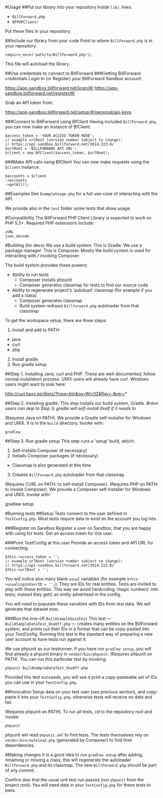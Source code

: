 #Usage
##Put our library into your repository
Inside `lib/`, lives:
* `BillForward.php`
* `BFPHPClient/`

Put these files in your repository.

##Include our library from your code
Point to where `BillForward.php` is in your repository:
```
require_once('path/to/BillForward.php');
```
This file will autoload the library.

##Use credentials to connect to BillForward
###Getting BillForward credentials
Login to (or Register) your BillForward Sandbox account:

https://app-sandbox.billforward.net/login/#/
https://app-sandbox.billforward.net/register/#/

Grab an API token from:

https://app-sandbox.billforward.net/setup/#/personal/api-keys

###Connect to BillForward using BfClient
Having included `BillForward.php`, you can now make an instance of BfClient:
```
$access_token = 'YOUR ACCESS TOKEN HERE';
// example urlRoot (version number subject to change):
// https://api-sandbox.billforward.net/2014.223.0/
$urlRoot = 'BILLFORWARD API URL';
$client = new BfClient($access_token, $urlRoot);
```
###Make API calls using BfClient
You can now make requests using the `$client` instance.
```
$accounts = $client
->accounts
->getAll();
```

##Examples
See `ExampleUsage.php` for a full use-case of interacting with the API.

We provide also in the `test` folder some tests that show usage.

#Compatibility
The BillForward PHP Client Library is expected to work on PHP 5.3+.
Required PHP extensions include:
```
cURL
json_decode
```

#Building (for devs)
We use a build system. This is Gradle.
We use a package manager. This is Composer.
Mostly the build system is used for interacting with / invoking Composer.

The build system provides these powers:
* Ability to run tests
  * Composer installs phpunit
  * Composer generates classmap for tests to find our source code
* Ability to regenerate project's 'autoload' classmap (for example if you add a class)
  * Composer generates classmap
  * Build system redraws `Billforward.php` autoloader from that classmap

To get the workspace setup, there are three steps:

1. Install and add to PATH:
* java
* curl
* php
2. Install gradle
2. Run gradle setup

##Step 1. Installing Java, curl and PHP.
These are well-documented; follow normal installation process.
UNIX users will already have curl. Windows users might want to look here:

http://curl.haxx.se/dlwiz/?type=bin&os=Win32&flav=-&ver=*

##Step 2. Installing gradle.
This step installs our build system, Gradle.
*Brave users can skip to Step 3; gradle will self-install itself if it needs to*

(Requires Java on PATH).
We provide a Gradle self-installer for Windows and UNIX.
It is in the `build` directory.
Invoke with:

```
gradlew
```

##Step 3. Run gradle setup
This step runs a 'setup' build, which:
1. Self-installs Composer (if necessary)
2. Installs Composer packages (if necessary)
  * Classmap is also generated at this time
3. Creates `BillForward.php` autoloader from that classmap

(Requires CURL on PATH: to self-install Composer).
(Requires PHP on PATH: to invoke Composer).
We provide a Composer self-installer for Windows and UNIX.
Invoke with:

gradlew setup

#Running tests
##Setup
Tests connect to the user defined in `TestConfig.php`.
Most tests require data to exist on the account you log into.

###Register on Sandbox
Register a user on Sandbox, that you are happy with using for tests.
Get an access token for this user.

###Point TestConfig at this user
Provide an access token and API URL for connecting.
```
$this->access_token = '';
// example urlRoot (version number subject to change):
// https://api-sandbox.billforward.net/2014.223.0/
$this->urlRoot = '';
```

You will notice also many blank `usual` variables (for example `$this->usualLoginUserID = '';`). They are IDs for real entities. Tests are invited to play with these entities.
This way we avoid hardcoding 'magic numbers' into tests; instead they get() an entity advertised in the config.

You will need to populate these variables with IDs from real data. We will generate that dataset now.

###Run the one-off `BuildSampleDataTest`
This test — `BuildSampleDataTest_OneOff.php` — creates many entities on the BillForward system, and prints out their IDs in a format that can be copy-pasted into your TestConfig.
Running this test is the standard way of preparing a new user account to have tests run against it.

We use phpunit as our testrunner. If you have run `gradlew setup`, you will find already a phpunit binary in `vendor/bin/phpunit`.
(Requires phpunit on PATH).
You can run this particular test by invoking:
```
phpunit BuildSampleDataTest_OneOff.php
```

Provided this test succeeds, you will see it print a copy-pasteable set of IDs you can use in your `TestConfig.php`.

##Invocation
Setup data on your test user (see previous section), and copy-paste it into your `TestConfig.php`, otherwise tests will receive no data and fail.

(Requires phpunit on PATH).
To run all tests, cd to the repository root and invoke:
```
phpunit
```

phpunit will read `phpunit.xml` to find tests.
The tests themselves rely on `vendor/bin/autoload.php` (generated by Composer) to find their dependencies.

#Making changes
It is a good idea to run `gradlew setup` after adding, renaming or moving a class; this will regenerate the autoloader `BillForward.php` and its classmap. The new `BillForward.php` should be part of any commit.

Confirm also that the usual unit test run passes (run `phpunit` from the project root). You will need data in your `TestConfig.php` for these tests to pass.